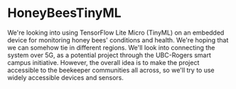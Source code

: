 # HoneyBeesTinyML
We're looking into using TensorFlow Lite Micro (TinyML) on an embedded device for monitoring honey bees' conditions and health. We're hoping that we can somehow tie in different regions. We'll look into connecting the system over 5G, as a potential project through the UBC-Rogers smart campus initiative. However, the overall idea is to make the project accessible to the beekeeper communities all across, so we'll try to use widely accessible devices and sensors. 
